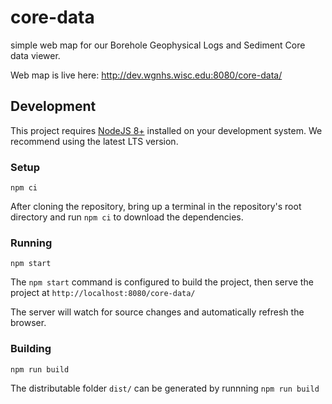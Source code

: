 # core-data
simple web map for our Borehole Geophysical Logs and Sediment Core data viewer.

Web map is live here: http://dev.wgnhs.wisc.edu:8080/core-data/


## Development
This project requires [NodeJS 8+](https://nodejs.org/) installed on your development system. We recommend using the latest LTS version.

### Setup
```
npm ci
```
After cloning the repository, bring up a terminal in the repository's root directory and run `npm ci` to download the dependencies.

### Running
```
npm start
```
The `npm start` command is configured to build the project, then serve the project 
at `http://localhost:8080/core-data/`

The server will watch for source changes and automatically refresh the browser.


### Building
```
npm run build
```
The distributable folder `dist/` can be generated by runnning `npm run build`

